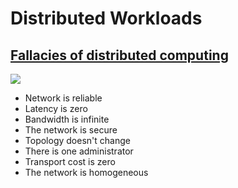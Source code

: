 # Distributed Workloads

## [Fallacies of distributed computing](https://en.wikipedia.org/wiki/Fallacies_of_distributed_computing)

![](../.gitbook/assets/distributed-workloads.jpg)

* Network is reliable
* Latency is zero
* Bandwidth is infinite
* The network is secure
* Topology doesn't change
* There is one administrator
* Transport cost is zero
* The network is homogeneous

